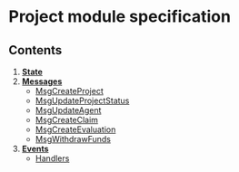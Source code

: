 # Project module specification

## Contents

1. **[State](01_state.md)**
1. **[Messages](02_messages.md)**
    - [MsgCreateProject](02_messages.md#MsgCreateProject)
    - [MsgUpdateProjectStatus](02_messages.md#MsgUpdateProjectStatus)
    - [MsgUpdateAgent](02_messages.md#MsgUpdateAgent)
    - [MsgCreateClaim](02_messages.md#MsgCreateClaim)
    - [MsgCreateEvaluation](02_messages.md#MsgCreateEvaluation)
    - [MsgWithdrawFunds](02_messages.md#MsgWithdrawFunds)
1. **[Events](03_events.md)**
    - [Handlers](03_events.md#handlers)
